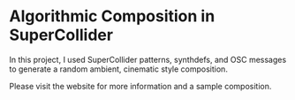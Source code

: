 # Algorithmic Composition in SuperCollider

In this project, I used SuperCollider patterns, synthdefs, and OSC messages to generate a random ambient, cinematic style composition.

Please visit the website for more information and a sample composition.